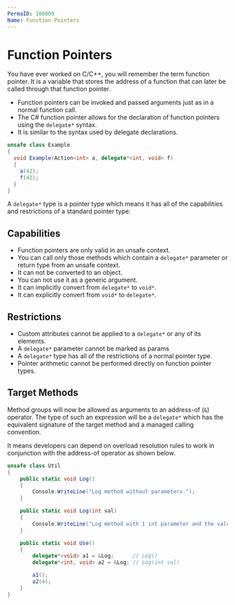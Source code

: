 ```yaml
---
PermaID: 100009
Name: Function Pointers
---
```


# Function Pointers

You have ever worked on C/C++, you will remember the term function pointer. It is a variable that stores the address of a function that can later be called through that function pointer. 

 - Function pointers can be invoked and passed arguments just as in a normal function call.
 - The C# function pointer allows for the declaration of function pointers using the `delegate*` syntax. 
 - It is similar to the syntax used by delegate declarations.

```csharp
unsafe class Example    
{    
  void Example(Action<int> a, delegate*<int, void> f)  
  {    
    a(42);    
    f(42);    
  }    
} 
```  

A `delegate*` type is a pointer type which means it has all of the capabilities and restrictions of a standard pointer type:

## Capabilities

 - Function pointers are only valid in an unsafe context.
 - You can call only those methods which contain a `delegate*` parameter or return type from an unsafe context.
 - It can not be converted to an object.
 - You can not use it as a generic argument.
 - It can implicitly convert from `delegate*` to `void*`.
 - It can explicitly convert from `void*` to `delegate*`.

## Restrictions

 - Custom attributes cannot be applied to a `delegate*` or any of its elements.
 - A `delegate*` parameter cannot be marked as params
 - A `delegate*` type has all of the restrictions of a normal pointer type.
 - Pointer arithmetic cannot be performed directly on function pointer types.

## Target Methods

Method groups will now be allowed as arguments to an address-of (`&`) operator. The type of such an expression will be a `delegate*` which has the equivalent signature of the target method and a managed calling convention. 

It means developers can depend on overload resolution rules to work in conjunction with the address-of operator as shown below.

```csharp
unsafe class Util
{
    public static void Log() 
    {
        Console.WriteLine("Log method without parameters.");
    }

    public static void Log(int val) 
    {
        Console.WriteLine("Log method with 1 int parameter and the value is {0}.", val);
    }

    public static void Use()
    {
        delegate*<void> a1 = &Log;      // Log()
        delegate*<int, void> a2 = &Log; // Log(int val)

        a1();
        a2(4);
    }
}
```

